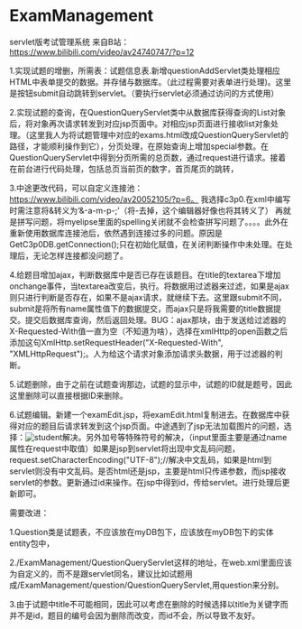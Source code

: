 # ExamManagement
servlet版考试管理系统
来自B站：https://www.bilibili.com/video/av24740747/?p=12

1.实现试题的增删，所需表：试题信息表.新增questionAddServlet类处理相应HTML中表单提交的数据。并存储与数据库。（此过程需要对表单进行处理)。这里是按钮submit自动跳转到servlet。（要执行servlet必须通过访问的方式使用）

2.实现试题的查询，在QuestionQueryServlet类中从数据库获得查询的List对象后，将对象再次请求转发到对应jsp页面中。对相应jsp页面进行接收list对象处理。（这里我人为将试题管理中对应的exams.html改成QuestionQueryServlet的路径，才能顺利操作到它），分页处理，在原始查询上增加special参数。在QuestionQueryServlet中得到分页所需的总页数，通过request进行请求。接着在前台进行代码处理，包括总页当前页的数字，首页尾页的跳转，

3.中途更改代码，可以自定义连接池：https://www.bilibili.com/video/av20052105/?p=6。 我选择c3p0.在xml中编写时需注意将&转义为‘&-a-m-p-;’（将-去掉，这个编辑器好像也将其转义了）    再就是拼写问题，将myelipse里面的spelling关闭就不会检查拼写问题了。。。。此外在重新使用数据库连接池后，依然遇到连接过多的问题。原因是GetC3p0DB.getConnection();只在初始化赋值，在关闭判断操作中未处理。在处理后，无论怎样连接都没问题了。

4.给题目增加ajax，判断数据库中是否已存在该题目。在title的textarea下增加onchange事件，当textarea改变后，执行。将数据用过滤器来过滤，如果是ajax则只进行判断是否存在，如果不是ajax请求，就继续下去。这里跟submit不同，submit是将所有name属性值下的数据提交，而ajax只是将我需要的title数据提交。提交后数据库查询，然后返回处理。BUG：ajax那块，由于发送给过滤器的X-Requested-With值一直为空（不知道为啥），选择在xmlHttp的open函数之后添加这句XmlHttp.setRequestHeader("X-Requested-With", "XMLHttpRequest");。人为给这个请求对象添加请求头数据，用于过滤器的判断。

5.试题删除，由于之前在试题查询那边，试题的显示中，试题的ID就是题号，因此这里删除可以直接根据ID来删除。

6.试题编辑。新建一个examEdit.jsp，将examEdit.html复制进去。在数据库中获得对应的题目后请求转发到这个jsp页面。中途遇到了jsp无法加载图片的问题，选择：<img src="${pageContext.request.contextPath}/images/logo.png" alt="student" title="student">解决。另外加号等特殊符号的解决，（input里面主要是通过name属性在request中取值）如果是jsp到servlet将出现中文乱码问题，request.setCharacterEncoding("UTF-8");//解决中文乱码，如果是html到servlet则没有中文乱码。是否html还是jsp，主要是html只传递参数，而jsp接收servlet的参数。更新通过id来操作。在jsp中得到id，传给servlet。进行处理后更新即可。

需要改进：

1.Question类是试题表，不应该放在myDB包下，应该放在myDB包下的实体entity包中，

2./ExamManagement/QuestionQueryServlet这样的地址，在web.xml里面应该为自定义的，而不是跟servlet同名，建议比如试题用成/ExamManagement/question/QuestionQueryServlet,用question来分别。

3.由于试题中title不可能相同，因此可以考虑在删除的时候选择以title为关键字而并不是id，题目的编号会因为删除而改变，而id不会，所以导致不友好。


